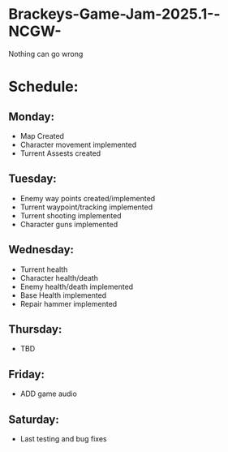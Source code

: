 # Brackeys-Game-Jam-2025.1--NCGW-
 Nothing can go wrong

# Schedule: 

## Monday:
* Map Created
* Character movement implemented
* Turrent Assests created

## Tuesday:
* Enemy way points created/implemented
* Turrent waypoint/tracking implemented
* Turrent shooting implemented
* Character guns implemented

## Wednesday:
* Turrent health
* Character health/death
* Enemy health/death implemented
* Base Health implemented
* Repair hammer implemented

## Thursday:
* TBD

## Friday:
* ADD game audio

## Saturday:
* Last testing and bug fixes

